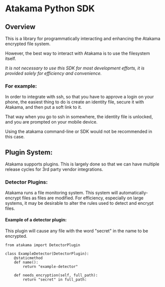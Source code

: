 # Atakama Python SDK


## Overview

This is a library for programmatically interacting and enhancing the Atakama encrypted file system.

However, the best way to interact with Atakama is to use the filesystem itself.

*It is not necessary to use this SDK for most development efforts, it is provided solely for efficiency and convenience.*

### For example:

In order to integrate with ssh, so that you have to approve a login on your phone, 
the easiest thing to do is create an identity file, secure it with Atakama, and then put a soft link to it.

That way when you go to ssh in somewhere, the identity file is unlocked, and you are prompted on your mobile device.

Using the atakama command-line or SDK would not be recommended in this case.   

## Plugin System:

Atakama supports plugins. This is largely done so that we can have multiple release cycles for 3rd party vendor integrations.

### Detector Plugins:

Atakama runs a file monitoring system. This system will automatically-encrypt files as files are modified. For efficiency,
especially on large systems, it may be desirable to alter the rules used to detect and encrypt files.

#### Example of a detector plugin:

This plugin will cause any file with the word "secret" in the name to be encrypted.

```
from atakama import DetectorPlugin

class ExampleDetector(DetectorPlugin):
    @staticmethod
    def name():
        return "example-detector"

    def needs_encryption(self, full_path):
        return "secret" in full_path:
```
